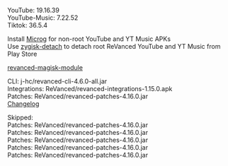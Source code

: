 YouTube: 19.16.39  
YouTube-Music: 7.22.52  
Tiktok: 36.5.4  

Install [Microg](https://github.com/ReVanced/GmsCore/releases) for non-root YouTube and YT Music APKs  
Use [zygisk-detach](https://github.com/j-hc/zygisk-detach) to detach root ReVanced YouTube and YT Music from Play Store  

[revanced-magisk-module](https://github.com/j-hc/revanced-magisk-module)
  
CLI: j-hc/revanced-cli-4.6.0-all.jar  
Integrations: ReVanced/revanced-integrations-1.15.0.apk  
Patches: ReVanced/revanced-patches-4.16.0.jar  
[Changelog](https://github.com/ReVanced/revanced-patches/releases/tag/v4.16.0)  

Skipped:  
Patches: ReVanced/revanced-patches-4.16.0.jar  
Patches: ReVanced/revanced-patches-4.16.0.jar  
Patches: ReVanced/revanced-patches-4.16.0.jar  
Patches: ReVanced/revanced-patches-4.16.0.jar  
Patches: ReVanced/revanced-patches-4.16.0.jar            
